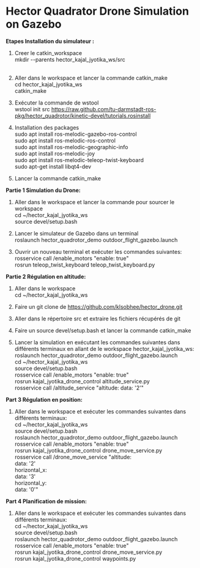 # Hector Quadrator Drone Simulation on Gazebo
<b>Etapes Installation du simulateur : </b>
1. Creer le catkin_workspace</br>
	mkdir --parents hector_kajal_jyotika_ws/src</br></br>
   
2. Aller dans le workspace et lancer la commande catkin_make</br>
	cd hector_kajal_jyotika_ws</br>
	catkin_make</br>

3. Exécuter la commande de wstool</br>
	wstool init src https://raw.github.com/tu-darmstadt-ros-pkg/hector_quadrotor/kinetic-devel/tutorials.rosinstall</br>

4. Installation des packages</br>
	sudo apt install ros-melodic-gazebo-ros-control</br>
	sudo apt install ros-melodic-ros-control</br>
	sudo apt install ros-melodic-geographic-info</br>
	sudo apt install ros-melodic-joy</br>
	sudo apt install ros-melodic-teleop-twist-keyboard</br>
	sudo apt-get install libqt4-dev</br>

5. Lancer la commande catkin_make</br>


<b>Partie 1 Simulation du Drone:</b></br>
1. Aller dans le workspace et lancer la commande pour sourcer le workspace</br>
	cd ~/hector_kajal_jyotika_ws </br>
	source devel/setup.bash</br>

2. Lancer le simulateur de Gazebo dans un terminal</br>
	roslaunch hector_quadrotor_demo outdoor_flight_gazebo.launch</br>

3. Ouvrir un nouveau terminal et exécuter les commandes suivantes:</br>
	rosservice call /enable_motors "enable: true" </br>
	rosrun teleop_twist_keyboard teleop_twist_keyboard.py</br>

<b>Partie 2 Régulation en altitude:</b></br>
1. Aller dans le workspace</br>
	cd ~/hector_kajal_jyotika_ws </br>

2. Faire un git clone de https://github.com/klsobhee/hector_drone.git</br>

3. Aller dans le répertoire src et extraire les fichiers récupérés de git</br>

4. Faire un source devel/setup.bash et lancer la commande catkin_make</br>

5. Lancer la simulation en exécutant les commandes suivantes dans différents terminaux en allant de le workspace hector_kajal_jyotika_ws:</br>
	roslaunch hector_quadrotor_demo outdoor_flight_gazebo.launch</br>
	cd ~/hector_kajal_jyotika_ws</br>
	source devel/setup.bash</br>
	rosservice call /enable_motors "enable: true"</br>
	rosrun kajal_jyotika_drone_control altitude_service.py</br>
	rosservice call /altitude_service "altitude: data: '2'"</br>


<b>Part 3 Régulation en position:</b></br>
1. Aller dans le workspace et exécuter les commandes suivantes dans différents terminaux:</br>
	cd ~/hector_kajal_jyotika_ws </br>
	source devel/setup.bash</br>
	roslaunch hector_quadrotor_demo outdoor_flight_gazebo.launch</br>
	rosservice call /enable_motors "enable: true"</br>
	rosrun kajal_jyotika_drone_control drone_move_service.py</br>
	rosservice call /drone_move_service "altitude:</br>
	  data: '2'</br>
	horizontal_x:</br>
	  data: '3'</br>
	horizontal_y:</br>
	  data: '0'"</br>


<b>Part 4 Planification de mission:</b></br>
1. Aller dans le workspace et exécuter les commandes suivantes dans différents terminaux:</br>
	cd ~/hector_kajal_jyotika_ws</br>
	source devel/setup.bash</br>
	roslaunch hector_quadrotor_demo outdoor_flight_gazebo.launch</br>
	rosservice call /enable_motors "enable: true"</br>
	rosrun kajal_jyotika_drone_control drone_move_service.py</br>
	rosrun kajal_jyotika_drone_control waypoints.py</br>
